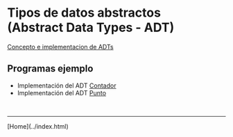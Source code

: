 # Tipos de datos abstractos<BR>(Abstract Data Types - ADT)

[Concepto e implementacion de ADTs](../slides/01.1-ADT-sem01.pdf)

## Programas ejemplo
- Implementación del ADT [Contador](Contador.html)  
- Implementación del ADT [Punto](Punto.html)  


<BR>
<HR>
[Home](../index.html)

